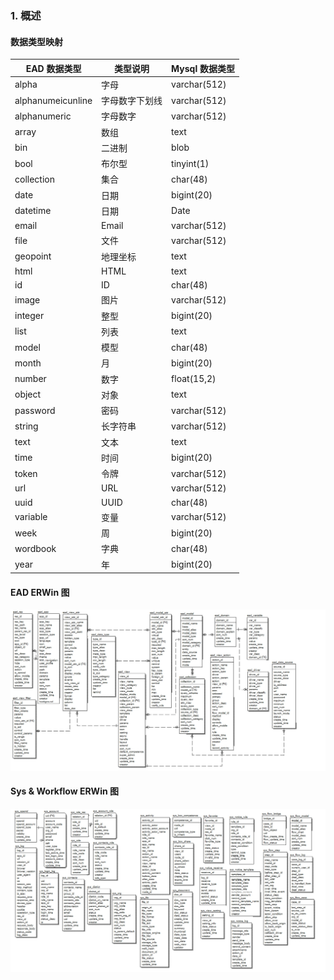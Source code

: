### 1. 概述

#### 数据类型映射

| EAD 数据类型 | 类型说明 | Mysql 数据类型 |
| ---------- | ------- | ------------- |
| alpha | 字母 | varchar(512) |
| alphanumeicunline | 字母数字下划线 |varchar(512) |
| alphanumeric | 字母数字 | varchar(512) |
| array | 数组 | text |
| bin | 二进制 | blob |
| bool | 布尔型 | tinyint(1) |
| collection | 集合 | char(48) | 
| date | 日期 | bigint(20) |
| datetime | 日期 | Date |
| email | Email | varchar(512) |
| file | 文件 | varchar(512) |
| geopoint | 地理坐标 | text |
| html | HTML | text |
| id | ID | char(48) |
| image | 图片 | varchar(512) |
| integer | 整型 | bigint(20) |
| list | 列表 | text |
| model | 模型 | char(48) |
| month | 月 | bigint(20) |
| number | 数字 | float(15,2) |
| object | 对象 | text |
| password | 密码 | varchar(512) |
| string  | 长字符串 | varchar(512) |
| text  | 文本 | text|
| time  | 时间 | bigint(20) |
| token  | 令牌 | varchar(512) |
| url | URL | varchar(512) |
| uuid | UUID | char(48) |
| variable | 变量 | varchar(512) |
| week | 周 | bigint(20) |
| wordbook | 字典 | char(48) |
| year | 年 | bigint(20) |

#### EAD ERWin 图

![PNG](..\images\1.png)

#### Sys & Workflow ERWin 图

![PNG](..\images\2.png)

